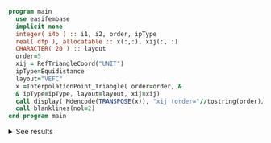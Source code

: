 ```fortran
program main
  use easifembase
  implicit none
  integer( i4b ) :: i1, i2, order, ipType
  real( dfp ), allocatable :: x(:,:), xij(:, :)
  CHARACTER( 20 ) :: layout
  order=5
  xij = RefTriangleCoord("UNIT")
  ipType=Equidistance
  layout="VEFC"
  x =InterpolationPoint_Triangle( order=order, &
  & ipType=ipType, layout=layout, xij=xij)
  call display( Mdencode(TRANSPOSE(x)), "xij (order="//tostring(order)//")=" )
  call blanklines(nol=2)
end program main
```

<details>
<summary>See results</summary>
<div>

xij (order=5)=

|  |  |
 |  --- |  --- |
 | 0 | 0 |
 | 1 | 0 |
 | 0 | 1 |
 | 0.2 | 0 |
 | 0.4 | 0 |
 | 0.6 | 0 |
 | 0.8 | 0 |
 | 0.8 | 0.2 |
 | 0.6 | 0.4 |
 | 0.4 | 0.6 |
 | 0.2 | 0.8 |
 | 0 | 0.8 |
 | 0 | 0.6 |
 | 0 | 0.4 |
 | 0 | 0.2 |
 | 0.2 | 0.2 |
 | 0.6 | 0.2 |
 | 0.2 | 0.6 |
 | 0.4 | 0.2 |
 | 0.4 | 0.4 |
 | 0.2 | 0.4 |

</div>
</details>
